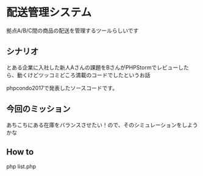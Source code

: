 # 配送管理システム

拠点A/B/C間の商品の配送を管理するツールらしいです

## シナリオ

とある企業に入社した新人Aさんの課題をBさんがPHPStormでレビューしたら、動くけどツッコミどころ満載のコードでしたというお話  

phpcondo2017で発表したソースコードです。

## 今回のミッション

あちこちにある在庫をバランスさせたい！ので、そのシミュレーションをしようかな

## How to

php list.php
